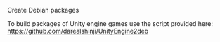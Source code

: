 Create Debian packages

To build packages of Unity engine games use the script provided here: https://github.com/darealshinji/UnityEngine2deb
